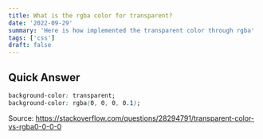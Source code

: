 ```yaml
---
title: What is the rgba color for transparent?
date: '2022-09-29'
summary: 'Here is how implemented the transparent color through rgba'
tags: ['css']
draft: false
---
```


## Quick Answer

```css
background-color: transparent;
background-color: rgba(0, 0, 0, 0.1);
```

Source: https://stackoverflow.com/questions/28294791/transparent-color-vs-rgba0-0-0-0
